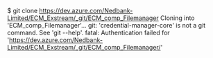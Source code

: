 $ git clone https://dev.azure.com/Nedbank-Limited/ECM_Exstream/_git/ECM_comp_Filemanager
Cloning into 'ECM_comp_Filemanager'...
git: 'credential-manager-core' is not a git command. See 'git --help'.
fatal: Authentication failed for 'https://dev.azure.com/Nedbank-Limited/ECM_Exstream/_git/ECM_comp_Filemanager/'

